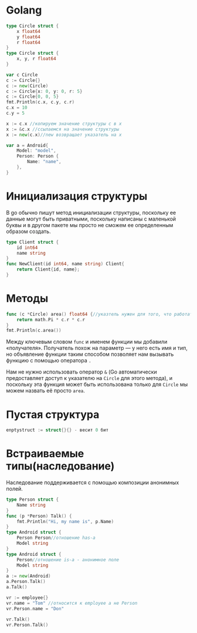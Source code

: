 # Golang
```go
type Circle struct {
    x float64
    y float64
    r float64
}
type Circle struct { 
	x, y, r float64 
}

var c Circle 
c := Circle{}
c := new(Circle)
c := Circle{x: 0, y: 0, r: 5}
c := Circle{0, 0, 5}
fmt.Println(c.x, c.y, c.r) 
c.x = 10 
c.y = 5

x := c.x //копируем значение структуры c в x
x := &c.x //ссылаемся на значение структуры
x := new(c.x)//new возвращает указатель на x

var a = Android{
	Model: "model",
	Person: Person {
		Name: "name",
	},
}
```

# Инициализация структуры
В go обычно пишут метод инициализации структуры, поскольку ее данные могут быть приватными, поскольку написаны с маленькой буквы и в другом пакете мы просто не сможем ее определенным образом создать.

```go
type Client struct {
	id int64
	name string
}
func NewClient(id int64, name string) Client{
	return Client{id, name};
}
```

# Методы
```go
func (c *Circle) area() float64 {//указтель нужен для того, что работать с оригиналом, а не копией
    return math.Pi * c.r * c.r
}
fmt.Println(c.area())
```

Между ключевым словом `func` и именем функции мы добавили «получателя». Получатель похож на параметр — у него есть имя и тип, но объявление функции таким способом позволяет нам вызывать функцию с помощью оператора `.`

Нам не нужно использовать оператор `&` (Go автоматически предоставляет доступ к указателю на `Circle` для этого метода), и поскольку эта функция может быть использована только для `Circle` мы можем назвать её просто `area`.

# Пустая структура
```go
enptystruct := struct{}{} - весит 0 бит
```

# Встраиваемые типы(наследование)
Наследование поддерживается с помощью композиции анонимных полей.
```go
type Person struct {
    Name string
}
func (p *Person) Talk() {
    fmt.Println("Hi, my name is", p.Name)
}
type Android struct {
    Person Person//отношение has-a
    Model string
}
type Android struct {
    Person//отношение is-a - анонимное поле
    Model string
}
a := new(Android)
a.Person.Talk()
a.Talk()

vr := employee{}  
vr.name = "Tom" //относится к employee а не Person  
vr.Person.name = "Don"  
  
vr.Talk()  
vr.Person.Talk()
```

